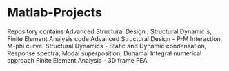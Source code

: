 # Matlab-Projects
Repository contains Advanced Structural Design , Structural Dynamic s,  Finite Element Analysis code
Advanced Structural Design - P-M Interaction, M-phi curve.
Structural Dynamics - Static and Dynamic condensation, Response spectra, Modal superposition, Duhamal Integral numerical approach
Finite Element Analysis - 3D frame FEA
